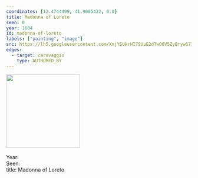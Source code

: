 ```yaml
---
coordinates: [12.4744499, 41.9005432, 0.0]
title: Madonna of Loreto
seen: 0
year: 1604
id: madonna-of-loreto
labels: ["painting", "image"]
src: https://lh5.googleusercontent.com/XnjYSUkrHI7SUuE2dTwO6V5ZyBryw671nYdo5FTzNoutp3ehu63VZlBIEFURs9Z4GD49qrEgAmePt-CMrOwuo9ng9YIszVd4Hg1hIp71eFZ5VTwPph8S1noi5bokVSE3
edges:
  - target: caravaggio
    type: AUTHORED_BY
---
```


<img src="https://lh5.googleusercontent.com/XnjYSUkrHI7SUuE2dTwO6V5ZyBryw671nYdo5FTzNoutp3ehu63VZlBIEFURs9Z4GD49qrEgAmePt-CMrOwuo9ng9YIszVd4Hg1hIp71eFZ5VTwPph8S1noi5bokVSE3" height="200" width="auto" /><br><br>Year: <br>Seen: <br>title: Madonna of Loreto